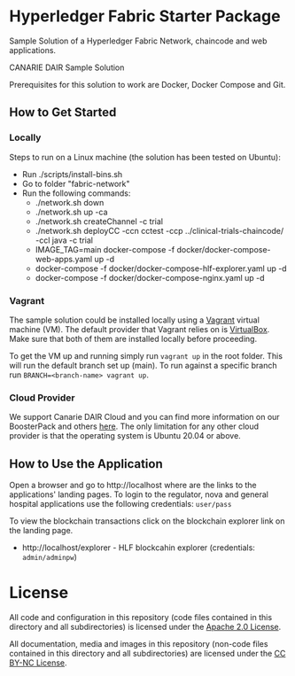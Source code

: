 # Hyperledger Fabric Starter Package
Sample Solution of a Hyperledger Fabric Network, chaincode and web applications.

CANARIE DAIR Sample Solution

Prerequisites for this solution to work are Docker, Docker Compose and Git.

## How to Get Started

### Locally

Steps to run on a Linux machine (the solution has been tested on Ubuntu):
- Run ./scripts/install-bins.sh
- Go to folder "fabric-network"
- Run the following commands:
  - ./network.sh down
  - ./network.sh up -ca
  - ./network.sh createChannel -c trial
  - ./network.sh deployCC -ccn cctest -ccp ../clinical-trials-chaincode/ -ccl java -c trial
  - IMAGE_TAG=main docker-compose -f docker/docker-compose-web-apps.yaml up -d
  - docker-compose -f docker/docker-compose-hlf-explorer.yaml up -d
  - docker-compose -f docker/docker-compose-nginx.yaml up -d

### Vagrant

The sample solution could be installed locally using a [Vagrant](https://www.vagrantup.com/) virtual machine (VM). The default provider that Vagrant relies on is [VirtualBox](https://www.virtualbox.org/). Make sure that both of them are installed locally before proceeding.

To get the VM up and running simply run `vagrant up` in the root folder. This will run the default branch set up (main). To run against a specific branch run `BRANCH=<branch-name> vagrant up`.

### Cloud Provider

We support Canarie DAIR Cloud and you can find more information on our BoosterPack and others [here](https://www.canarie.ca/cloud/boosterpacks/).
The only limitation for any other cloud provider is that the operating system is Ubuntu 20.04 or above.

## How to Use the Application

Open a browser and go to http://localhost where are the links to the applications' landing pages.
To login to the regulator, nova and general hospital applications use the following credentials: `user/pass`

To view the blockchain transactions click on the blockchain explorer link on the landing page.
- http://localhost/explorer - HLF blockcahin explorer (credentials: `admin/adminpw`)

# License

All code and configuration in this repository (code files contained in this directory and all subdirectories) is licensed under the [Apache 2.0 License](http://www.apache.org/licenses/LICENSE-2.0).

All documentation, media and images in this repository (non-code files contained in this directory and all subdirectories) are licensed under the [CC BY-NC License](https://creativecommons.org/licenses/by-nc/4.0/). 
